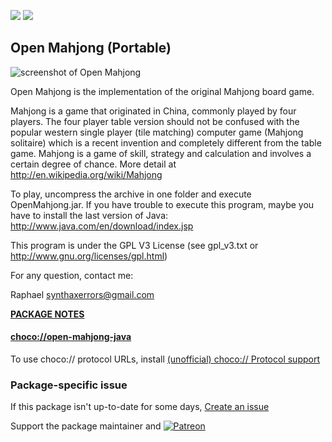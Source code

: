 [![](https://img.shields.io/chocolatey/v/open-mahjong-java?color=green&label=open-mahjong-java)](https://chocolatey.org/packages/open-mahjong-java) [![](https://img.shields.io/chocolatey/dt/open-mahjong-java)](https://chocolatey.org/packages/open-mahjong-java)

## Open Mahjong (Portable)

![screenshot of Open Mahjong](https://raw.githubusercontent.com/bcurran3/ChocolateyPackages/master/open-mahjong-java/OpenMahjong_screenshot.png)

	
Open Mahjong is the implementation of the original Mahjong board game.

Mahjong is a game that originated in China, commonly played by four players.
The four player table version should not be confused with the popular
western single player (tile matching) computer game (Mahjong solitaire)
which is a recent invention and completely different from the table game.
Mahjong is a game of skill, strategy and calculation and involves a 
certain degree of chance.
More detail at http://en.wikipedia.org/wiki/Mahjong


To play, uncompress the archive in one folder and execute OpenMahjong.jar.
If you have trouble to execute this program, maybe you have to install
the last version of Java: http://www.java.com/en/download/index.jsp


This program is under the GPL V3 License (see gpl_v3.txt or 
http://www.gnu.org/licenses/gpl.html)

For any question, contact me: 

Raphael
synthaxerrors@gmail.com

**[PACKAGE NOTES](https://github.com/bcurran3/ChocolateyPackages/blob/master/open-mahjong-java/readme.md)**

#### [choco://open-mahjong-java](choco://open-mahjong-java)
To use choco:// protocol URLs, install [(unofficial) choco:// Protocol support ](https://chocolatey.org/packages/choco-protocol-support)

### Package-specific issue
If this package isn't up-to-date for some days, [Create an issue](https://github.com/tunisiano187/Chocolatey-packages/issues/new/choose)

Support the package maintainer and [![Patreon](https://cdn.jsdelivr.net/gh/tunisiano187/Chocolatey-packages@d15c4e19c709e7148588d4523ffc6dd3cd3c7e5e/icons/patreon.png)](https://www.patreon.com/tunisiano)
